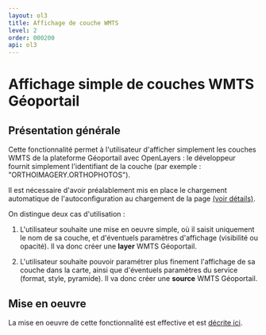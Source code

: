 ```yaml
---
layout: ol3
title: Affichage de couche WMTS
level: 2
order: 000200
api: ol3
---
```


# Affichage simple de couches WMTS Géoportail

## Présentation générale

Cette fonctionnalité permet à l'utilisateur d'afficher simplement les couches WMTS de la plateforme Géoportail avec OpenLayers : le développeur fournit simplement l'identifiant de la couche (par exemple : "ORTHOIMAGERY.ORTHOPHOTOS").

Il est nécessaire d'avoir préalablement mis en place le chargement automatique de l'autoconfiguration au chargement de la page [(voir détails)](./ol3-autoconf.html).

On distingue deux cas d'utilisation :

1. L'utilisateur souhaite une mise en oeuvre simple, où il saisit uniquement le nom de sa couche, et d'éventuels paramètres d'affichage (visibilité ou opacité). Il va donc créer une **layer** WMTS Géoportail.

2. L'utilisateur souhaite pouvoir paramétrer plus finement l'affichage de sa couche dans la carte, ainsi que d'éventuels paramètres du service (format, style, pyramide). Il va donc créer une **source** WMTS Géoportail.

## Mise en oeuvre

La mise en oeuvre de cette fonctionnalité est effective et est <a href="https://github.com/IGNF/geoportal-extensions/blob/master/README-ol3.md#WMTS" target="_blank">décrite ici</a>.

